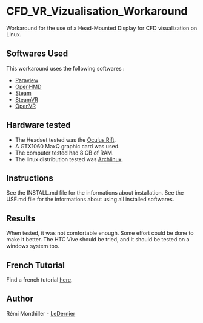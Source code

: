 # CFD_VR_Vizualisation_Workaround
Workaround for the use of a Head-Mounted Display for CFD visualization on Linux.

## Softwares Used
This workaround uses the following softwares :
* [Paraview](https://www.paraview.org/)
* [OpenHMD](http://www.openhmd.net/)
* [Steam](https://store.steampowered.com/)
* [SteamVR](https://steamcommunity.com/steamvr)
* [OpenVR](https://github.com/ValveSoftware/openvr)

## Hardware tested
* The Headset tested was the [Oculus Rift](https://www.oculus.com/rift/).
* A GTX1060 MaxQ graphic card was used.
* The computer tested had 8 GB of RAM.
* The linux distribution tested was [Archlinux](https://www.archlinux.org/).

## Instructions
See the INSTALL.md file for the informations about installation.
See the USE.md file for the informations about using all installed softwares.

## Results
When tested, it was not comfortable enough. Some effort could be done to make it better. The HTC Vive should be tried, and it should be tested on a windows system too.

## French Tutorial
Find a french tutorial [here](http://hmf.enseeiht.fr/travaux/beiepe/2019/visualisation-avec-lunettes-3d-des-champs).

## Author
Rémi Monthiller - [LeDernier](https://github.com/LeDernier)
